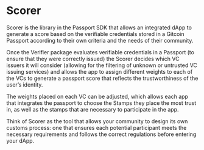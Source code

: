 # Scorer

Scorer is the library in the Passport SDK that allows an integrated dApp to generate a score based on the verifiable credentials stored in a Gitcoin Passport according to their own criteria and the needs of their community. 

Once the Verifier package evaluates verifiable credentials in a Passport (to ensure that they were correctly issued) the Scorer decides which VC issuers it will consider (allowing for the filtering of unknown or untrusted VC issuing services) and allows the app to assign different weights to each of the VCs to generate a passport score that reflects the trustworthiness of the user’s identity. 

The weights placed on each VC can be adjusted, which allows each app that integrates the passport to choose the Stamps they place the most trust in, as well as the stamps that are necessary to participate in the app. 

Think of Scorer as the tool that allows your community to design its own customs process: one that ensures each potential participant meets the necessary requirements and follows the correct regulations before entering your dApp.